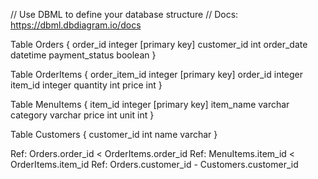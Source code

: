 // Use DBML to define your database structure
// Docs: https://dbml.dbdiagram.io/docs

Table Orders {
  order_id integer [primary key]
  customer_id int
  order_date datetime
  payment_status boolean
}

Table OrderItems {
  order_item_id integer [primary key]
  order_id integer
  item_id integer
  quantity int
  price int
}

Table MenuItems {
  item_id integer [primary key]
  item_name varchar
  category varchar
  price int
  unit int
}

Table Customers {
  customer_id int
  name varchar
}

Ref: Orders.order_id < OrderItems.order_id
Ref: MenuItems.item_id < OrderItems.item_id
Ref: Orders.customer_id - Customers.customer_id

